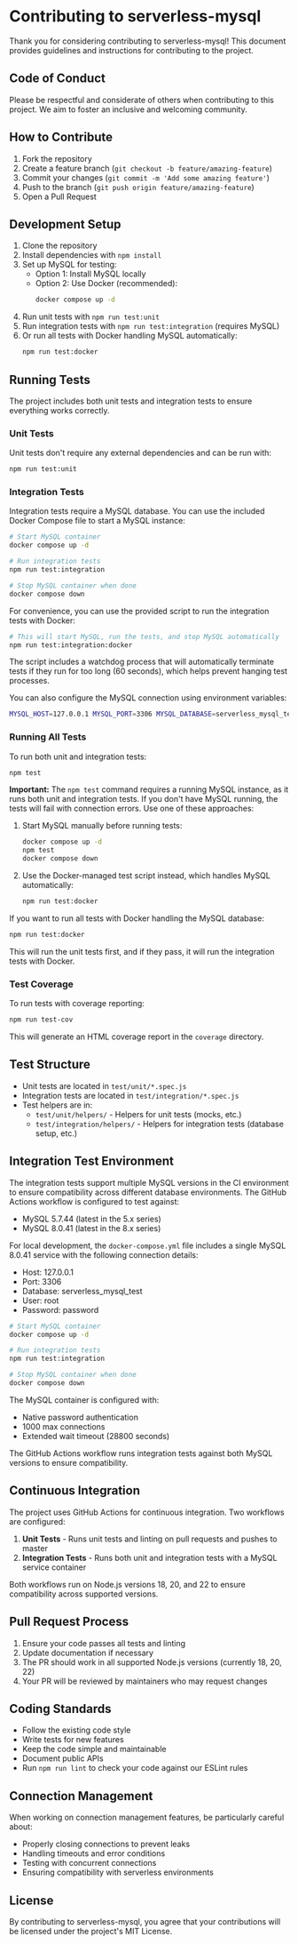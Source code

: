 # Contributing to serverless-mysql

Thank you for considering contributing to serverless-mysql! This document provides guidelines and instructions for contributing to the project.

## Code of Conduct

Please be respectful and considerate of others when contributing to this project. We aim to foster an inclusive and welcoming community.

## How to Contribute

1. Fork the repository
2. Create a feature branch (`git checkout -b feature/amazing-feature`)
3. Commit your changes (`git commit -m 'Add some amazing feature'`)
4. Push to the branch (`git push origin feature/amazing-feature`)
5. Open a Pull Request

## Development Setup

1. Clone the repository
2. Install dependencies with `npm install`
3. Set up MySQL for testing:
   - Option 1: Install MySQL locally
   - Option 2: Use Docker (recommended):
     ```bash
     docker compose up -d
     ```
4. Run unit tests with `npm run test:unit`
5. Run integration tests with `npm run test:integration` (requires MySQL)
6. Or run all tests with Docker handling MySQL automatically:
   ```bash
   npm run test:docker
   ```

## Running Tests

The project includes both unit tests and integration tests to ensure everything works correctly.

### Unit Tests

Unit tests don't require any external dependencies and can be run with:

```bash
npm run test:unit
```

### Integration Tests

Integration tests require a MySQL database. You can use the included Docker Compose file to start a MySQL instance:

```bash
# Start MySQL container
docker compose up -d

# Run integration tests
npm run test:integration

# Stop MySQL container when done
docker compose down
```

For convenience, you can use the provided script to run the integration tests with Docker:

```bash
# This will start MySQL, run the tests, and stop MySQL automatically
npm run test:integration:docker
```

The script includes a watchdog process that will automatically terminate tests if they run for too long (60 seconds), which helps prevent hanging test processes.

You can also configure the MySQL connection using environment variables:

```bash
MYSQL_HOST=127.0.0.1 MYSQL_PORT=3306 MYSQL_DATABASE=serverless_mysql_test MYSQL_USER=root MYSQL_PASSWORD=password npm run test:integration
```

### Running All Tests

To run both unit and integration tests:

```bash
npm test
```

**Important:** The `npm test` command requires a running MySQL instance, as it runs both unit and integration tests. If you don't have MySQL running, the tests will fail with connection errors. Use one of these approaches:

1. Start MySQL manually before running tests:
   ```bash
   docker compose up -d
   npm test
   docker compose down
   ```

2. Use the Docker-managed test script instead, which handles MySQL automatically:
   ```bash
   npm run test:docker
   ```

If you want to run all tests with Docker handling the MySQL database:

```bash
npm run test:docker
```

This will run the unit tests first, and if they pass, it will run the integration tests with Docker.

### Test Coverage

To run tests with coverage reporting:

```bash
npm run test-cov
```

This will generate an HTML coverage report in the `coverage` directory.

## Test Structure

- Unit tests are located in `test/unit/*.spec.js`
- Integration tests are located in `test/integration/*.spec.js`
- Test helpers are in:
  - `test/unit/helpers/` - Helpers for unit tests (mocks, etc.)
  - `test/integration/helpers/` - Helpers for integration tests (database setup, etc.)

## Integration Test Environment

The integration tests support multiple MySQL versions in the CI environment to ensure compatibility across different database environments. The GitHub Actions workflow is configured to test against:

- MySQL 5.7.44 (latest in the 5.x series)
- MySQL 8.0.41 (latest in the 8.x series)

For local development, the `docker-compose.yml` file includes a single MySQL 8.0.41 service with the following connection details:

- Host: 127.0.0.1
- Port: 3306
- Database: serverless_mysql_test
- User: root
- Password: password

```bash
# Start MySQL container
docker compose up -d

# Run integration tests
npm run test:integration

# Stop MySQL container when done
docker compose down
```

The MySQL container is configured with:
- Native password authentication
- 1000 max connections
- Extended wait timeout (28800 seconds)

The GitHub Actions workflow runs integration tests against both MySQL versions to ensure compatibility.

## Continuous Integration

The project uses GitHub Actions for continuous integration. Two workflows are configured:

1. **Unit Tests** - Runs unit tests and linting on pull requests and pushes to master
2. **Integration Tests** - Runs both unit and integration tests with a MySQL service container

Both workflows run on Node.js versions 18, 20, and 22 to ensure compatibility across supported versions.

## Pull Request Process

1. Ensure your code passes all tests and linting
2. Update documentation if necessary
3. The PR should work in all supported Node.js versions (currently 18, 20, 22)
4. Your PR will be reviewed by maintainers who may request changes

## Coding Standards

- Follow the existing code style
- Write tests for new features
- Keep the code simple and maintainable
- Document public APIs
- Run `npm run lint` to check your code against our ESLint rules

## Connection Management

When working on connection management features, be particularly careful about:
- Properly closing connections to prevent leaks
- Handling timeouts and error conditions
- Testing with concurrent connections
- Ensuring compatibility with serverless environments

## License

By contributing to serverless-mysql, you agree that your contributions will be licensed under the project's MIT License. 